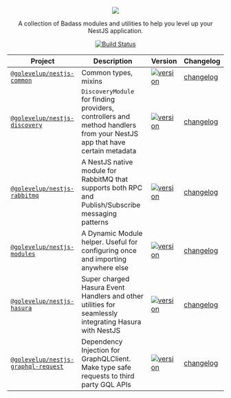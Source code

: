 <p align="center">
    <image src="golevelup-nest-logo.svg">
</p>

<p align="center">
A collection of Badass modules and utilities to help you level up your NestJS application. 
</p>

<p align="center">
</p>

<span align="center">

[![Build Status](https://dev.azure.com/golevelup/nestjs/_apis/build/status/golevelup.nestjs?branchName=master)](https://dev.azure.com/golevelup/nestjs/_build/latest?definitionId=1&branchName=master)

</span>

| Project                                                           | Description                                                                                                              | Version                                                                                                                                           | Changelog                                            |
| ----------------------------------------------------------------- | ------------------------------------------------------------------------------------------------------------------------ | ------------------------------------------------------------------------------------------------------------------------------------------------- | ---------------------------------------------------- |
| [`@golevelup/nestjs-common`](./packages/common)                   | Common types, mixins                                                                                                     | [![version](https://img.shields.io/npm/v/@golevelup/nestjs-common.svg)](https://www.npmjs.com/package/@golevelup/nestjs-common)                   | [changelog](./packages/common/CHANGELOG.md)          |
| [`@golevelup/nestjs-discovery`](./packages/discovery)             | `DiscoveryModule` for finding providers, controllers and method handlers from your NestJS app that have certain metadata | [![version](https://img.shields.io/npm/v/@golevelup/nestjs-discovery.svg)](https://www.npmjs.com/package/@golevelup/nestjs-discovery)             | [changelog](./packages/discovery/CHANGELOG.md)       |
| [`@golevelup/nestjs-rabbitmq`](./packages/rabbitmq)               | A NestJS native module for RabbitMQ that supports both RPC and Publish/Subscribe messaging patterns                      | [![version](https://img.shields.io/npm/v/@golevelup/nestjs-rabbitmq.svg)](https://www.npmjs.com/package/@golevelup/nestjs-rabbitmq)               | [changelog](./packages/rabbitmq/CHANGELOG.md)        |
| [`@golevelup/nestjs-modules`](./packages/modules)                 | A Dynamic Module helper. Useful for configuring once and importing anywhere else                                         | [![version](https://img.shields.io/npm/v/@golevelup/nestjs-modules.svg)](https://www.npmjs.com/package/@golevelup/nestjs-modules)                 | [changelog](./packages/modules/CHANGELOG.md)         |
| [`@golevelup/nestjs-hasura`](./packages/hasura)                   | Super charged Hasura Event Handlers and other utilities for seamlessly integrating Hasura with NestJS                    | [![version](https://img.shields.io/npm/v/@golevelup/nestjs-hasura.svg)](https://www.npmjs.com/package/@golevelup/nestjs-hasura)                   | [changelog](./packages/hasura/CHANGELOG.md)          |
| [`@golevelup/nestjs-graphql-request`](./packages/graphql-request) | Dependency Injection for GraphQLClient. Make type safe requests to third party GQL APIs                                  | [![version](https://img.shields.io/npm/v/@golevelup/nestjs-graphql-request.svg)](https://www.npmjs.com/package/@golevelup/nestjs-graphql-request) | [changelog](./packages/graphql-request/CHANGELOG.md) |

